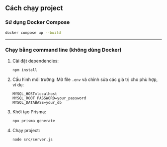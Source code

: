 ## Cách chạy project

### Sử dụng Docker Compose

```bash
docker compose up --build
```

---

### Chạy bằng command line (không dùng Docker)

1. Cài đặt dependencies:

   ```bash
   npm install
   ```

2. Cấu hình môi trường:
   Mở file `.env` và chỉnh sửa các giá trị cho phù hợp, ví dụ:

   ```env
   MYSQL_HOST=localhost
   MYSQL_ROOT_PASSWORD=your_password
   MYSQL_DATABASE=your_db
   ```

3. Khởi tạo Prisma:

   ```bash
   npx prisma generate
   ```
4. Chạy project:
   ```bash
   node src/server.js
   ```